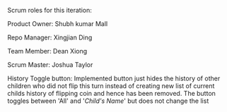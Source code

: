Scrum roles for this iteration:

Product Owner: 	Shubh kumar Mall

Repo Manager:	Xingjian Ding

Team Member:	Dean Xiong

Scrum Master: 	Joshua Taylor

History Toggle button: Implemented button just hides the history of other children who did not flip this turn instead of creating new list of current childs history of flipping coin and hence has been removed. The button toggles between 'All' and '*Child's Name*' but does not change the list